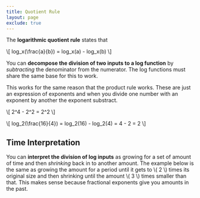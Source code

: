 ```yaml
---
title: Quotient Rule
layout: page
exclude: true
---
```


<script type="text/javascript" src="https://cdnjs.cloudflare.com/ajax/libs/mathjax/2.7.0/MathJax.js?config=TeX-AMS_CHTML"></script>

The **logarithmic quotient rule** states that

\\[ log_x(\frac{a}{b}) = log_x(a) - log_x(b) \\]

You can **decompose the division of two inputs to a log function** by *subtracting* the denominator from the numerator. The log functions must share the same base for this to work.

This works for the same reason that the product rule works. These are just an expression of exponents and when you divide one number with an exponent by another the exponent substract.

\\[ 2^4 - 2^2 = 2^2 \\]

\\[ log_2(\frac{16}{4}) = log_2(16) - log_2(4) = 4 - 2 = 2 \\]

## Time Interpretation

You can **interpret the division of log inputs** as growing for a set of amount of time and then *shrinking* back in to another amount. The example below is the same as growing the amount for a period until it gets to \\( 2 \\) times its original size and then shrinking until the amount \\( 3 \\) times smaller than that. This makes sense because fractional exponents give you amounts in the past.